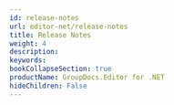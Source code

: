 ```yaml
---
id: release-notes
url: editor-net/release-notes
title: Release Notes
weight: 4
description: 
keywords: 
bookCollapseSection: true
productName: GroupDocs.Editor for .NET
hideChildren: False
---
```

